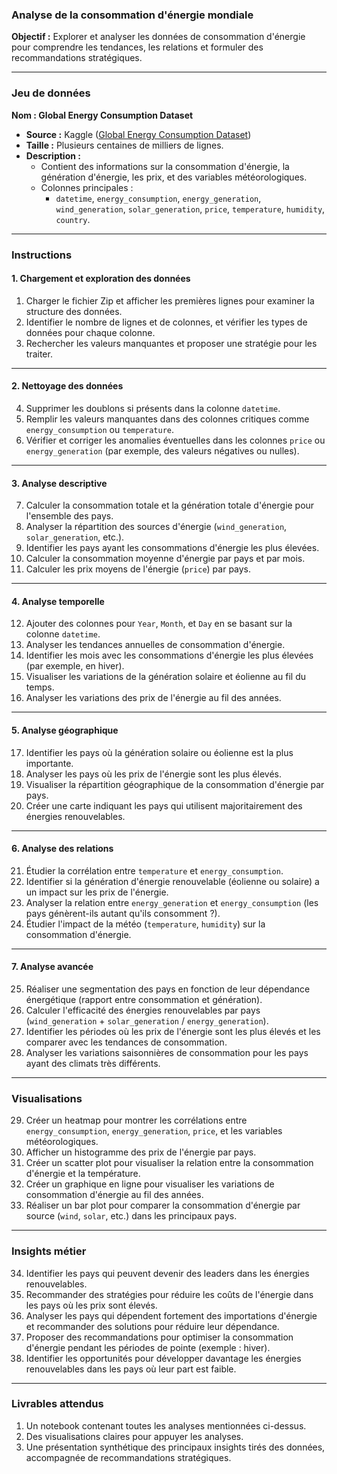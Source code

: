 
### Analyse de la consommation d'énergie mondiale

**Objectif :** Explorer et analyser les données de consommation d'énergie pour comprendre les tendances, les relations et formuler des recommandations stratégiques.

---

### Jeu de données

**Nom : Global Energy Consumption Dataset**  
- **Source :** Kaggle ([Global Energy Consumption Dataset](https://www.kaggle.com/datasets/nicholasjhana/energy-consumption-generation-prices-and-weather))  
- **Taille :** Plusieurs centaines de milliers de lignes.  
- **Description :**  
  - Contient des informations sur la consommation d'énergie, la génération d'énergie, les prix, et des variables météorologiques.
  - Colonnes principales :  
    - `datetime`, `energy_consumption`, `energy_generation`, `wind_generation`, `solar_generation`, `price`, `temperature`, `humidity`, `country`.

---

### Instructions

#### 1. Chargement et exploration des données

1. Charger le fichier Zip et afficher les premières lignes pour examiner la structure des données.  
2. Identifier le nombre de lignes et de colonnes, et vérifier les types de données pour chaque colonne.  
3. Rechercher les valeurs manquantes et proposer une stratégie pour les traiter.  

---

#### 2. Nettoyage des données

4. Supprimer les doublons si présents dans la colonne `datetime`.  
5. Remplir les valeurs manquantes dans des colonnes critiques comme `energy_consumption` ou `temperature`.  
6. Vérifier et corriger les anomalies éventuelles dans les colonnes `price` ou `energy_generation` (par exemple, des valeurs négatives ou nulles).

---

#### 3. Analyse descriptive

7. Calculer la consommation totale et la génération totale d'énergie pour l'ensemble des pays.  
8. Analyser la répartition des sources d'énergie (`wind_generation`, `solar_generation`, etc.).  
9. Identifier les pays ayant les consommations d'énergie les plus élevées.  
10. Calculer la consommation moyenne d'énergie par pays et par mois.  
11. Calculer les prix moyens de l'énergie (`price`) par pays.  

---

#### 4. Analyse temporelle

12. Ajouter des colonnes pour `Year`, `Month`, et `Day` en se basant sur la colonne `datetime`.  
13. Analyser les tendances annuelles de consommation d'énergie.  
14. Identifier les mois avec les consommations d'énergie les plus élevées (par exemple, en hiver).  
15. Visualiser les variations de la génération solaire et éolienne au fil du temps.  
16. Analyser les variations des prix de l'énergie au fil des années.  

---

#### 5. Analyse géographique

17. Identifier les pays où la génération solaire ou éolienne est la plus importante.  
18. Analyser les pays où les prix de l'énergie sont les plus élevés.  
19. Visualiser la répartition géographique de la consommation d'énergie par pays.  
20. Créer une carte indiquant les pays qui utilisent majoritairement des énergies renouvelables.  

---

#### 6. Analyse des relations

21. Étudier la corrélation entre `temperature` et `energy_consumption`.  
22. Identifier si la génération d'énergie renouvelable (éolienne ou solaire) a un impact sur les prix de l'énergie.  
23. Analyser la relation entre `energy_generation` et `energy_consumption` (les pays génèrent-ils autant qu'ils consomment ?).  
24. Étudier l'impact de la météo (`temperature`, `humidity`) sur la consommation d'énergie.  

---

#### 7. Analyse avancée

25. Réaliser une segmentation des pays en fonction de leur dépendance énergétique (rapport entre consommation et génération).  
26. Calculer l'efficacité des énergies renouvelables par pays (`wind_generation` + `solar_generation` / `energy_generation`).  
27. Identifier les périodes où les prix de l'énergie sont les plus élevés et les comparer avec les tendances de consommation.  
28. Analyser les variations saisonnières de consommation pour les pays ayant des climats très différents.  

---

### Visualisations

29. Créer un heatmap pour montrer les corrélations entre `energy_consumption`, `energy_generation`, `price`, et les variables météorologiques.  
30. Afficher un histogramme des prix de l'énergie par pays.  
31. Créer un scatter plot pour visualiser la relation entre la consommation d'énergie et la température.  
32. Créer un graphique en ligne pour visualiser les variations de consommation d'énergie au fil des années.  
33. Réaliser un bar plot pour comparer la consommation d'énergie par source (`wind`, `solar`, etc.) dans les principaux pays.  

---

### Insights métier

34. Identifier les pays qui peuvent devenir des leaders dans les énergies renouvelables.  
35. Recommander des stratégies pour réduire les coûts de l'énergie dans les pays où les prix sont élevés.  
36. Analyser les pays qui dépendent fortement des importations d'énergie et recommander des solutions pour réduire leur dépendance.  
37. Proposer des recommandations pour optimiser la consommation d'énergie pendant les périodes de pointe (exemple : hiver).  
38. Identifier les opportunités pour développer davantage les énergies renouvelables dans les pays où leur part est faible.  

---

### Livrables attendus

1. Un notebook contenant toutes les analyses mentionnées ci-dessus.  
2. Des visualisations claires pour appuyer les analyses.  
3. Une présentation synthétique des principaux insights tirés des données, accompagnée de recommandations stratégiques.  
